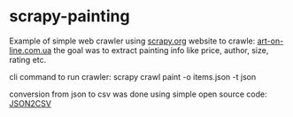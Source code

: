 scrapy-painting
===============

Example of simple web crawler using [scrapy.org](http://scrapy.org)
website to crawle: [art-on-line.com.ua](http://art-on-line.com.ua)
the goal was to extract painting info like price, author, size, rating etc.

cli command to run crawler:
scrapy crawl paint -o items.json -t json

conversion from json to csv was done using simple open source code:
[JSON2CSV](https://github.com/danmandle/JSON2CSV)

